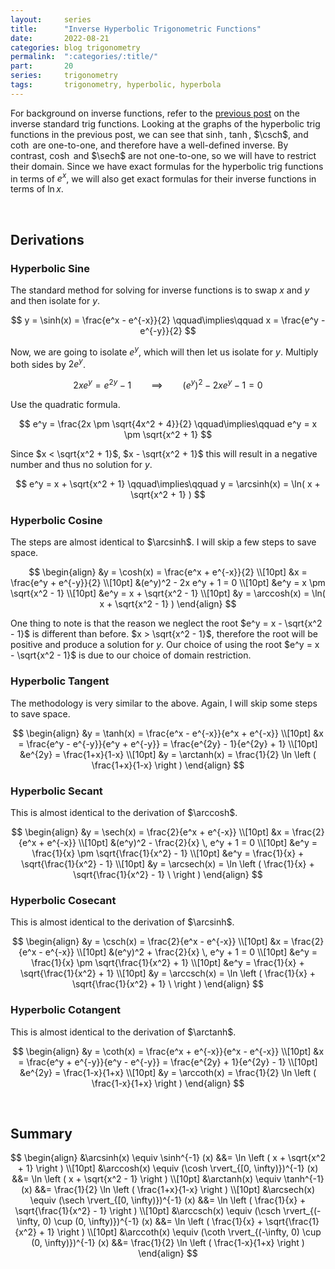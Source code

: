 ```yaml
---
layout:     series
title:      "Inverse Hyperbolic Trigonometric Functions"
date:       2022-08-21
categories: blog trigonometry
permalink:  ":categories/:title/"
part:       20
series:     trigonometry
tags:       trigonometry, hyperbolic, hyperbola
---
```



For background on inverse functions, refer to the [previous post](/blog/trigonometry/inverse-trig-functions/) on the inverse standard trig functions.
Looking at the graphs of the hyperbolic trig functions in the previous post, we can see that $\sinh$, $\tanh$, $\csch$, and $\coth$ are one-to-one, and therefore have a well-defined inverse. By contrast, $\cosh$ and $\sech$ are not one-to-one, so we will have to restrict their domain. Since we have exact formulas for the hyperbolic trig functions in terms of $e^x$, we will also get exact formulas for their inverse functions in terms of $\ln x$.

<br>

## Derivations

### Hyperbolic Sine

The standard method for solving for inverse functions is to swap $x$ and $y$ and then isolate for $y$.

$$
y = \sinh(x) = \frac{e^x - e^{-x}}{2}
\qquad\implies\qquad
x = \frac{e^y - e^{-y}}{2}
$$

Now, we are going to isolate $e^y$, which will then let us isolate for $y$. Multiply both sides by $2e^{y}$.

$$
2x e^y = e^{2y} - 1
\qquad\implies\qquad
(e^y)^2 - 2x e^y - 1 = 0
$$

Use the quadratic formula.

$$
e^y = \frac{2x \pm \sqrt{4x^2 + 4}}{2}
\qquad\implies\qquad
e^y = x \pm \sqrt{x^2 + 1}
$$

Since $x < \sqrt{x^2 + 1}$, $x - \sqrt{x^2 + 1}$ this will result in a negative number and thus no solution for $y$.

$$
e^y = x + \sqrt{x^2 + 1}
\qquad\implies\qquad
y = \arcsinh(x) = \ln( x + \sqrt{x^2 + 1} )
$$

### Hyperbolic Cosine

The steps are almost identical to $\arcsinh$. I will skip a few steps to save space.

$$
\begin{align}
    &y = \cosh(x) = \frac{e^x + e^{-x}}{2} \\[10pt]
    &x = \frac{e^y + e^{-y}}{2} \\[10pt]
    &(e^y)^2 - 2x e^y + 1 = 0 \\[10pt]
    &e^y = x \pm \sqrt{x^2 - 1} \\[10pt]
    &e^y = x + \sqrt{x^2 - 1} \\[10pt]
    &y = \arccosh(x) = \ln( x + \sqrt{x^2 - 1} )
\end{align}
$$

One thing to note is that the reason we neglect the root $e^y = x - \sqrt{x^2 - 1}$ is different than before. $x > \sqrt{x^2 - 1}$, therefore the root will be positive and produce a solution for $y$. Our choice of using the root $e^y = x - \sqrt{x^2 - 1}$ is due to our choice of domain restriction.

### Hyperbolic Tangent

The methodology is very similar to the above. Again, I will skip some steps to save space.

$$
\begin{align}
    &y = \tanh(x) = \frac{e^x - e^{-x}}{e^x + e^{-x}} \\[10pt]
    &x = \frac{e^y - e^{-y}}{e^y + e^{-y}} = \frac{e^{2y} - 1}{e^{2y} + 1} \\[10pt]
    &e^{2y} = \frac{1+x}{1-x} \\[10pt]
    &y = \arctanh(x) = \frac{1}{2} \ln \left ( \frac{1+x}{1-x} \right )
\end{align}
$$

### Hyperbolic Secant

This is almost identical to the derivation of $\arccosh$.

$$
\begin{align}
    &y = \sech(x) = \frac{2}{e^x + e^{-x}} \\[10pt]
    &x = \frac{2}{e^x + e^{-x}} \\[10pt]
    &(e^y)^2 - \frac{2}{x} \, e^y + 1 = 0 \\[10pt]
    &e^y = \frac{1}{x} \pm \sqrt{\frac{1}{x^2} - 1} \\[10pt]
    &e^y = \frac{1}{x} + \sqrt{\frac{1}{x^2} - 1} \\[10pt]
    &y = \arcsech(x) = \ln \left ( \frac{1}{x} + \sqrt{\frac{1}{x^2} - 1} \ \right )
\end{align}
$$

### Hyperbolic Cosecant

This is almost identical to the derivation of $\arcsinh$.

$$
\begin{align}
    &y = \csch(x) = \frac{2}{e^x - e^{-x}} \\[10pt]
    &x = \frac{2}{e^x - e^{-x}} \\[10pt]
    &(e^y)^2 + \frac{2}{x} \, e^y + 1 = 0 \\[10pt]
    &e^y = \frac{1}{x} \pm \sqrt{\frac{1}{x^2} + 1} \\[10pt]
    &e^y = \frac{1}{x} + \sqrt{\frac{1}{x^2} + 1} \\[10pt]
    &y = \arccsch(x) = \ln \left ( \frac{1}{x} + \sqrt{\frac{1}{x^2} + 1} \ \right )
\end{align}
$$

### Hyperbolic Cotangent

This is almost identical to the derivation of $\arctanh$.

$$
\begin{align}
    &y = \coth(x) = \frac{e^x + e^{-x}}{e^x - e^{-x}} \\[10pt]
    &x = \frac{e^y + e^{-y}}{e^y - e^{-y}} = \frac{e^{2y} + 1}{e^{2y} - 1} \\[10pt]
    &e^{2y} = \frac{1-x}{1+x} \\[10pt]
    &y = \arccoth(x) = \frac{1}{2} \ln \left ( \frac{1-x}{1+x} \right )
\end{align}
$$

<br>

<!-- TODO: add graphs -->

## Summary

$$
\begin{align}
    &\arcsinh(x) \equiv \sinh^{-1} (x) &&= \ln \left ( x + \sqrt{x^2 + 1} \right ) \\[10pt]
    &\arccosh(x) \equiv (\cosh \rvert_{[0, \infty)})^{-1} (x) &&= \ln \left ( x + \sqrt{x^2 - 1} \right ) \\[10pt]
    &\arctanh(x) \equiv \tanh^{-1} (x) &&= \frac{1}{2} \ln \left ( \frac{1+x}{1-x} \right ) \\[10pt]
    &\arcsech(x) \equiv (\sech \rvert_{[0, \infty)})^{-1} (x) &&= \ln \left ( \frac{1}{x} + \sqrt{\frac{1}{x^2} - 1} \right ) \\[10pt]
    &\arccsch(x) \equiv (\csch \rvert_{(-\infty, 0) \cup (0, \infty)})^{-1} (x) &&= \ln \left ( \frac{1}{x} + \sqrt{\frac{1}{x^2} + 1} \right ) \\[10pt]
    &\arccoth(x) \equiv (\coth \rvert_{(-\infty, 0) \cup (0, \infty)})^{-1} (x) &&= \frac{1}{2} \ln \left ( \frac{1-x}{1+x} \right )
\end{align}
$$